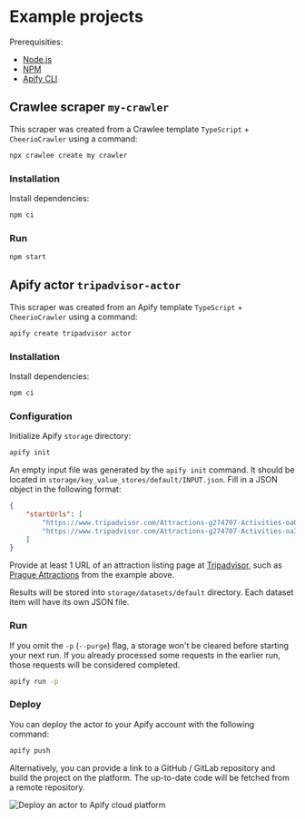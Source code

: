 # Example projects

Prerequisities:

- [Node.js](https://nodejs.org/en)
- [NPM](https://www.npmjs.com/)
- [Apify CLI](https://www.npmjs.com/package/apify-cli)

## Crawlee scraper `my-crawler`

This scraper was created from a Crawlee template `TypeScript` + `CheerioCrawler` using a command:

```bash
npx crawlee create my crawler
```

### Installation

Install dependencies:

```bash
npm ci
```

### Run

```bash
npm start
```

## Apify actor `tripadvisor-actor`

This scraper was created from an Apify template `TypeScript` + `CheerioCrawler` using a command:

```bash
apify create tripadvisor actor
```

### Installation

Install dependencies:

```bash
npm ci
```

### Configuration

Initialize Apify `storage` directory:

```bash
apify init
```

An empty input file was generated by the `apify init` command. It should be located in `storage/key_value_stores/default/INPUT.json`. Fill in a JSON object in the following format:

```json
{
    "startUrls": [
        "https://www.tripadvisor.com/Attractions-g274707-Activities-oa0-Prague_Bohemia.html",
        "https://www.tripadvisor.com/Attractions-g274707-Activities-oa30-Prague_Bohemia.html"
    ]
}
```

Provide at least 1 URL of an attraction listing page at [Tripadvisor](https://tripadvisor.com/), such as [Prague Attractions](https://www.tripadvisor.com/Attractions-g274707-Activities-oa0-Prague_Bohemia.html) from the example above.

Results will be stored into `storage/datasets/default` directory. Each dataset item will have its own JSON file.

### Run

If you omit the `-p` (`--purge`) flag, a storage won't be cleared before starting your next run. If you already processed some requests in the earlier run, those requests will be considered completed.

```bash
apify run -p
```

### Deploy

You can deploy the actor to your Apify account with the following command:

```bash
apify push
```

Alternatively, you can provide a link to a GitHub / GitLab repository and build the project on the platform. The up-to-date code will be fetched from a remote repository.

![Deploy an actor to Apify cloud platform](https://i.imgur.com/GA7O4uS.png)